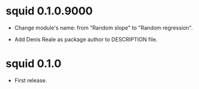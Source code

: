 # squid 0.1.0.9000

* Change module's name: from "Random slope" to "Random regression".

* Add Denis Reale as package author to DESCRIPTION file. 


# squid 0.1.0

* First release.
